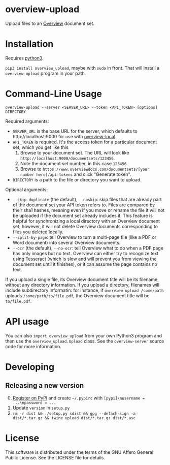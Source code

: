 # overview-upload

Upload files to an [Overview](https://www.overviewdocs.com) document set.

# Installation

Requires [python3](https://www.python.org/).

`pip3 install overview_upload`, maybe with `sudo` in front. That will install a
`overview-upload` program in your path.

# Command-Line Usage

`overview-upload --server <SERVER_URL> --token <API_TOKEN> [options] DIRECTORY`

Required arguments:

* `SERVER_URL` is the base URL for the server, which defaults to http://localhost:9000 for use with [overview-local](https://github.com/overview/overview-local).
* `API_TOKEN` is required. It's the access token for a particular document set, which you get like this
    1. Browse to your document set. The URL will look like `http://localhost:9000/documentsets/123456`.
    2. Note the document set number, in this case `123456`
    3. Browse to `https://www.overviewdocs.com/documentsets/[your number here]/api-tokens` and click "Generate token".
* `DIRECTORY` is a path to the file or directory you want to upload.

Optional arguments:

* `--skip-duplicate` (the default), `--noskip`: skip files that are already
  part of the document set your API token refers to. Files are compared by
  their sha1 hashes, meaning even if you move or rename the file it will not
  be uploaded if the document set already includes it. This feature is helpful
  for synchronizing a local directory with an Overview document set; however,
  it will not delete Overview documents corresponding to files you deleted
  locally.
* `--split-by-page`: tell Overview to turn a multi-page file (like a PDF or
  Word document) into several Overview documents.
* `--ocr` (the default), `--no-ocr`: tell Overview what to do when a PDF page
  has only images but no text. Overview can either try to recognize text using
  [Tesseract](https://github.com/tesseract-ocr/tesseract) (which is slow and
  will prevent you from viewing the document set until it finishes), or it can
  assume the page contains no text.

If you upload a single file, its Overview document title will be its filename,
without any directory information. If you upload a directory, filenames will
include subdirectory informatin: for instance, if `overview-upload /some/path`
uploads `/some/path/to/file.pdf`, the Overview document title will be
`to/file.pdf`.

# API usage

You can also `import overview_upload` from your own Python3 program and then
use the `overview_upload.Upload` class. See the `overview-server` source code
for more information.

# Developing

## Releasing a new version

0. [Register on PyPI](https://pypi.python.org/pypi?%3Aaction=register_form) and
   create `~/.pypirc` with `[pypi]\nusername = ...\npassword = ...`
1. Update `version` in `setup.py`
2. `rm -r dist && ./setup.py sdist && gpg --detach-sign -a dist/*.tar.gz && twine upload dist/*.tar.gz dist/*.asc`

# License

This software is distributed under the terms of the GNU Affero General Public
License. See the LICENSE file for details.
